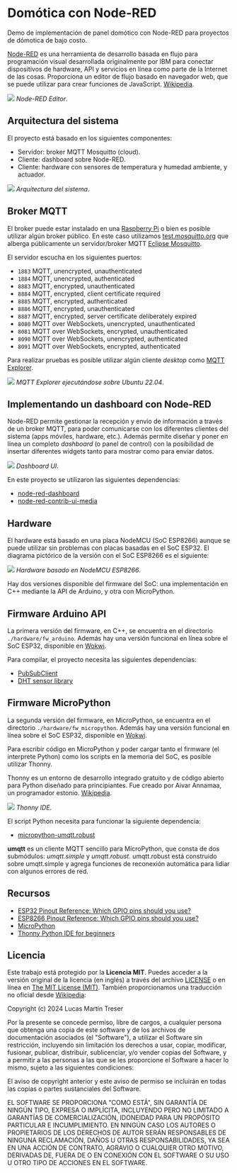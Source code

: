 # Domótica con Node-RED

Demo de implementación de panel domótico con Node-RED para proyectos de dómotica de bajo costo. 

[Node-RED](https://nodered.org/) es una herramienta de desarrollo basada en flujo para programación visual desarrollada originalmente por IBM para conectar dispositivos de hardware, API y servicios en línea como parte de la Internet de las cosas. Proporciona un editor de flujo basado en navegador web, que se puede utilizar para crear funciones de JavaScript. [Wikipedia](https://en.wikipedia.org/wiki/Node-RED).

![](./docs/images/Node-RED%20Editor.png)
*Node-RED Editor*.

## Arquitectura del sistema

El proyecto está basado en los siguientes componentes:

- Servidor: broker MQTT Mosquitto (cloud).
- Cliente: dashboard sobre Node-RED.
- Cliente: hardware con sensores de temperatura y humedad ambiente, y actuador.

![](./docs/images/arquitectura.png)
*Arquitectura del sistema*.

## Broker MQTT

El broker puede estar instalado en una [Raspberry Pi](https://es.wikipedia.org/wiki/Raspberry_Pi) o bien es posible utilizar algún broker público. En este caso utilizamos [test.mosquitto.org](https://test.mosquitto.org/) que alberga públicamente un servidor/broker MQTT [Eclipse Mosquitto](https://mosquitto.org/).

El servidor escucha en los siguientes puertos:

- `1883` MQTT, unencrypted, unauthenticated
- `1884` MQTT, unencrypted, authenticated
- `8883` MQTT, encrypted, unauthenticated
- `8884` MQTT, encrypted, client certificate required
- `8885` MQTT, encrypted, authenticated
- `8886` MQTT, encrypted, unauthenticated
- `8887` MQTT, encrypted, server certificate deliberately expired
- `8080` MQTT over WebSockets, unencrypted, unauthenticated
- `8081` MQTT over WebSockets, encrypted, unauthenticated
- `8090` MQTT over WebSockets, unencrypted, authenticated
- `8091` MQTT over WebSockets, encrypted, authenticated

Para realizar pruebas es posible utilizar algún cliente *desktop* como [MQTT Explorer](http://mqtt-explorer.com/).

![](./docs/images/MQTT%20Explorer.png)
*MQTT Explorer ejecutándose sobre Ubuntu 22.04*.

## Implementando un dashboard con Node-RED

Node-RED permite gestionar la recepción y envio de información a través de un broker MQTT, para poder comunicarse con los diferentes clientes del sistema (apps móviles, hardware, etc.). Además permite diseñar y poner en línea un completo *dashboard* (o panel de control) con la posibilidad de insertar diferentes widgets tanto para mostrar como para enviar datos.

![](./docs/images/dashboard_02.png)
*Dashboard UI*.

En este proyecto se utilizaron las siguientes dependencias:

- [node-red-dashboard](https://flows.nodered.org/node/node-red-dashboard)
- [node-red-contrib-ui-media](https://flows.nodered.org/node/node-red-contrib-ui-media)

## Hardware

El hardware está basado en una placa NodeMCU (SoC ESP8266) aunque se puede utilizar sin problemas con placas basadas en el SoC ESP32. El diagrama pictórico de la versión con el SoC ESP8266 es el siguiente:

![](./hardware/schematic.png)
*Hardware basado en NodeMCU ESP8266*.

Hay dos versiones disponible del firmware del SoC: una implementación en C++ mediante la API de Arduino, y otra con MicroPython.

## Firmware Arduino API

La primera versión del firmware, en C++, se encuentra en el directorio `./hardware/fw_arduino`. Además hay una versión funcional en línea sobre el SoC ESP32, disponible en [Wokwi](https://wokwi.com/projects/378045103778705409).

Para compilar, el proyecto necesita las siguientes dependencias:

- [PubSubClient](https://github.com/knolleary/pubsubclient)
- [DHT sensor library](https://github.com/adafruit/DHT-sensor-library)

## Firmware MicroPython

La segunda versión del firmware, en MicroPython, se encuentra en el directorio `./hardware/fw_micropython`. Además hay una versión funcional en línea sobre el SoC ESP32, disponible en [Wokwi](https://wokwi.com/projects/388923768636934145).

Para escribir código en MicroPython y poder cargar tanto el firmware (el interprete Python) como los scripts en la memoria del SoC, es posible utilizar Thonny.

Thonny es un entorno de desarrollo integrado gratuito y de código abierto para Python diseñado para principiantes. Fue creado por Aivar Annamaa, un programador estonio. [Wikipedia](https://en.wikipedia.org/wiki/Thonny).

![](./docs/images/Thonny.png)
*Thonny IDE*.

El script Python necesita para funcionar la siguiente dependencia:

- [micropython-umqtt.robust](https://pypi.org/project/micropython-umqtt.robust/)

**umqtt** es un cliente MQTT sencillo para MicroPython, que consta de dos submódulos: *umqtt.simple* y *umqtt.robust*. umqtt.robust está construido sobre umqtt.simple y agrega funciones de reconexión automática para lidiar con algunos errores de red.

## Recursos

- [ESP32 Pinout Reference: Which GPIO pins should you use?](https://randomnerdtutorials.com/esp32-pinout-reference-gpios/)
- [ESP8266 Pinout Reference: Which GPIO pins should you use?](https://randomnerdtutorials.com/esp8266-pinout-reference-gpios/)
- [MicroPython](https://github.com/micropython/micropython)
- [Thonny Python IDE for beginners](https://github.com/thonny/thonny/)

## Licencia

Este trabajo está protegido por la **Licencia MIT**. Puedes acceder a la versión original de la licencia (en inglés) a través del archivo [LICENSE](./LICENSE) o en línea en [The MIT License (MIT)](https://mit-license.org/). También proporcionamos una traducción no oficial desde [Wikipedia](https://es.m.wikipedia.org/wiki/Licencia_MIT#La_licencia):

Copyright (c) 2024 Lucas Martín Treser

Por la presente se concede permiso, libre de cargos, a cualquier persona que obtenga una copia de este software y de los archivos de documentación asociados (el "Software"), a utilizar el Software sin restricción, incluyendo sin limitación los derechos a usar, copiar, modificar, fusionar, publicar, distribuir, sublicenciar, y/o vender copias del Software, y a permitir a las personas a las que se les proporcione el Software a hacer lo mismo, sujeto a las siguientes condiciones:

El aviso de copyright anterior y este aviso de permiso se incluirán en todas las copias o partes sustanciales del Software.

EL SOFTWARE SE PROPORCIONA "COMO ESTÁ", SIN GARANTÍA DE NINGÚN TIPO, EXPRESA O IMPLÍCITA, INCLUYENDO PERO NO LIMITADO A GARANTÍAS DE COMERCIALIZACIÓN, IDONEIDAD PARA UN PROPÓSITO PARTICULAR E INCUMPLIMIENTO. EN NINGÚN CASO LOS AUTORES O PROPIETARIOS DE LOS DERECHOS DE AUTOR SERÁN RESPONSABLES DE NINGUNA RECLAMACIÓN, DAÑOS U OTRAS RESPONSABILIDADES, YA SEA EN UNA ACCIÓN DE CONTRATO, AGRAVIO O CUALQUIER OTRO MOTIVO, DERIVADAS DE, FUERA DE O EN CONEXIÓN CON EL SOFTWARE O SU USO U OTRO TIPO DE ACCIONES EN EL SOFTWARE.
